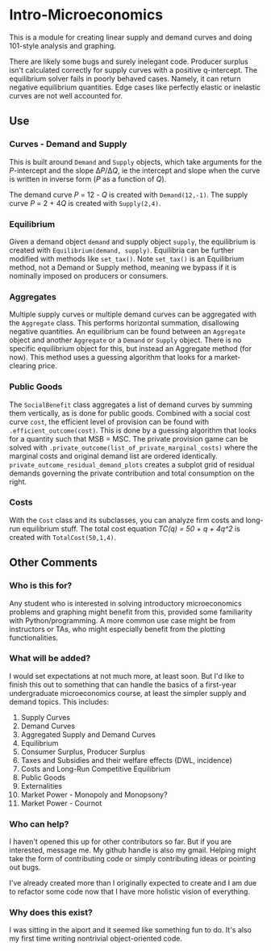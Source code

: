 # Intro-Microeconomics

This is a module for creating linear supply and demand curves and doing 101-style analysis and graphing.

There are likely some bugs and surely inelegant code. Producer surplus isn't calculated correctly for supply curves with a positive q-intercept. The equilibrium solver fails in poorly behaved cases. Namely, it can return negative equilibrium quantities. Edge cases like perfectly elastic or inelastic curves are not well accounted for. 


## Use

### Curves - Demand and Supply
This is built around `Demand` and `Supply` objects, which take arguments for the *P*-intercept and the slope Δ*P*/Δ*Q*, ie the intercept and slope when the curve is written in inverse form (*P* as a function of *Q*). 

The demand curve *P* = 12 - *Q* is created with `Demand(12,-1)`. The supply curve *P* = 2 + 4*Q* is created with `Supply(2,4)`. 

### Equilibrium
Given a demand object `demand` and supply object `supply`, the equilibrium is created with `Equilibrium(demand, supply)`. Equilibria can be further modified with methods like `set_tax()`. Note `set_tax()` is an Equilibrium method, not a Demand or Supply method, meaning we bypass if it is nominally imposed on producers or consumers.  

### Aggregates
Multiple supply curves or multiple demand curves can be aggregated with the `Aggregate` class. This performs horizontal summation, disallowing negative quantities. An equilibrium can be found between an `Aggregate` object and another `Aggregate` or a `Demand` or `Supply` object. There is no specific equilibrium object for this, but instead an Aggregate method (for now). This method uses a guessing algorithm that looks for a market-clearing price.

### Public Goods
The `SocialBenefit` class aggregates a list of demand curves by summing them vertically, as is done for public goods. Combined with a social cost curve `cost`, the efficient level of provision can be found with `.efficient_outcome(cost)`. This is done by a guessing algorithm that looks for a quantity such that MSB = MSC. The private provision game can be solved with `.private_outcome(list_of_private_marginal_costs)` where the marginal costs and original demand list are ordered identically. `private_outcome_residual_demand_plots` creates a subplot grid of residual demands governing the private contribution and total consumption on the right.

### Costs

With the `Cost` class and its subclasses, you can analyze firm costs and long-run equilibrium stuff. The total cost equation _TC(q) = 50 + q + 4q^2_ is created with `TotalCost(50,1,4)`. 

## Other Comments
### Who is this for? 
Any student who is interested in solving introductory microeconomics problems and graphing might benefit from this, provided some familiarity with Python/programming. A more common use case might be from instructors or TAs, who might especially benefit from the plotting functionalities.  

### What will be added? 
I would set expectations at not much more, at least soon. But I'd like to finish this out to something that can handle the basics of a first-year undergraduate microeconomics course, at least the simpler supply and demand topics. This includes:
 1. Supply Curves
 2. Demand Curves
 3. Aggregated Supply and Demand Curves
 4. Equilibrium
 6. Consumer Surplus, Producer Surplus
 7. Taxes and Subsidies and their welfare effects (DWL, incidence)
 8. Costs and Long-Run Competitive Equilibrium
 9. Public Goods
 10. Externalities
 11. Market Power - Monopoly and Monopsony?
 12. Market Power - Cournot

### Who can help? 
I haven't opened this up for other contributors so far. But if you are interested, message me. My github handle is also my gmail. Helping might take the form of contributing code or simply contributing ideas or pointing out bugs. 

I've already created more than I originally expected to create and I am due to refactor some code now that I have more holistic vision of everything.

### Why does this exist? 
I was sitting in the aiport and it seemed like something fun to do. It's also my first time writing nontrivial object-oriented code.
